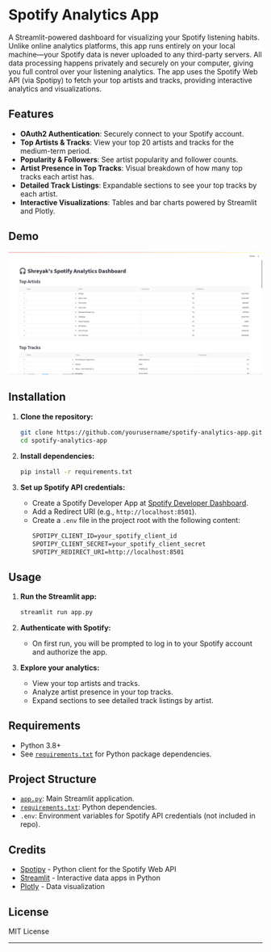 # Spotify Analytics App

A Streamlit-powered dashboard for visualizing your Spotify listening habits. Unlike online analytics platforms, this app runs entirely on your local machine—your Spotify data is never uploaded to any third-party servers. All data processing happens privately and securely on your computer, giving you full control over your listening analytics. The app uses the Spotify Web API (via Spotipy) to fetch your top artists and tracks, providing interactive analytics and visualizations.

## Features

- **OAuth2 Authentication**: Securely connect to your Spotify account.
- **Top Artists & Tracks**: View your top 20 artists and tracks for the medium-term period.
- **Popularity & Followers**: See artist popularity and follower counts.
- **Artist Presence in Top Tracks**: Visual breakdown of how many top tracks each artist has.
- **Detailed Track Listings**: Expandable sections to see your top tracks by each artist.
- **Interactive Visualizations**: Tables and bar charts powered by Streamlit and Plotly.

## Demo

![Screenshot](Screenshot.png) <!-- Add a screenshot if available -->

## Installation

1. **Clone the repository:**
   ```bash
   git clone https://github.com/yourusername/spotify-analytics-app.git
   cd spotify-analytics-app
   ```

2. **Install dependencies:**
   ```bash
   pip install -r requirements.txt
   ```

3. **Set up Spotify API credentials:**
   - Create a Spotify Developer App at [Spotify Developer Dashboard](https://developer.spotify.com/dashboard/applications).
   - Add a Redirect URI (e.g., `http://localhost:8501`).
   - Create a `.env` file in the project root with the following content:
     ```
     SPOTIPY_CLIENT_ID=your_spotify_client_id
     SPOTIPY_CLIENT_SECRET=your_spotify_client_secret
     SPOTIPY_REDIRECT_URI=http://localhost:8501
     ```

## Usage

1. **Run the Streamlit app:**
   ```bash
   streamlit run app.py
   ```

2. **Authenticate with Spotify:**
   - On first run, you will be prompted to log in to your Spotify account and authorize the app.

3. **Explore your analytics:**
   - View your top artists and tracks.
   - Analyze artist presence in your top tracks.
   - Expand sections to see detailed track listings by artist.

## Requirements

- Python 3.8+
- See [`requirements.txt`](requirements.txt) for Python package dependencies.

## Project Structure

- [`app.py`](app.py): Main Streamlit application.
- [`requirements.txt`](requirements.txt): Python dependencies.
- `.env`: Environment variables for Spotify API credentials (not included in repo).

## Credits

- [Spotipy](https://spotipy.readthedocs.io/) - Python client for the Spotify Web API
- [Streamlit](https://streamlit.io/) - Interactive data apps in Python
- [Plotly](https://plotly.com/python/) - Data visualization

## License

MIT License

---